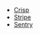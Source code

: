 * [Crisp](https://app.crisp.chat)
* [Stripe](https://dashboard.stripe.com)
* [Sentry](https://sentry.io/bloom42/)